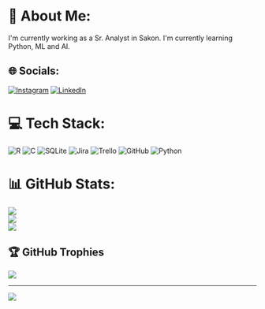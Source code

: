 # 💫 About Me:
I'm currently working as a Sr. Analyst in Sakon. I'm currently learning Python, ML and AI.


## 🌐 Socials:
[![Instagram](https://img.shields.io/badge/Instagram-%23E4405F.svg?logo=Instagram&logoColor=white)](https://instagram.com/adhitya_vinay) [![LinkedIn](https://img.shields.io/badge/LinkedIn-%230077B5.svg?logo=linkedin&logoColor=white)](https://linkedin.com/in/linkedin.com/in/vinayaka-tm-99a02087) 

# 💻 Tech Stack:
![R](https://img.shields.io/badge/r-%23276DC3.svg?style=flat-square&logo=r&logoColor=white) ![C](https://img.shields.io/badge/c-%2300599C.svg?style=flat-square&logo=c&logoColor=white) ![SQLite](https://img.shields.io/badge/sqlite-%2307405e.svg?style=flat-square&logo=sqlite&logoColor=white) ![Jira](https://img.shields.io/badge/jira-%230A0FFF.svg?style=flat-square&logo=jira&logoColor=white) ![Trello](https://img.shields.io/badge/Trello-%23026AA7.svg?style=flat-square&logo=Trello&logoColor=white) ![GitHub](https://img.shields.io/badge/github-%23121011.svg?style=flat-square&logo=github&logoColor=white) ![Python](https://img.shields.io/badge/python-3670A0?style=flat-square&logo=python&logoColor=ffdd54)
# 📊 GitHub Stats:
![](https://github-readme-stats.vercel.app/api?username=Vinay99007&theme=vue-dark&hide_border=false&include_all_commits=true&count_private=false)<br/>
![](https://github-readme-streak-stats.herokuapp.com/?user=Vinay99007&theme=vue-dark&hide_border=false)<br/>
![](https://github-readme-stats.vercel.app/api/top-langs/?username=Vinay99007&theme=vue-dark&hide_border=false&include_all_commits=true&count_private=false&layout=compact)

## 🏆 GitHub Trophies
![](https://github-profile-trophy.vercel.app/?username=Vinay99007&theme=radical&no-frame=false&no-bg=true&margin-w=4)

---
[![](https://visitcount.itsvg.in/api?id=Vinay99007&icon=6&color=3)](https://visitcount.itsvg.in)
